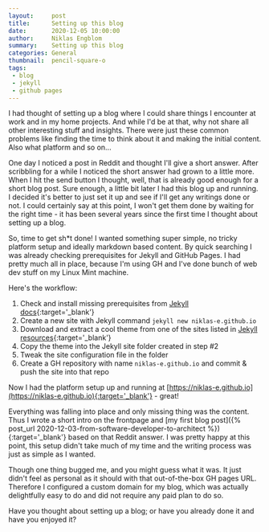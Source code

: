```yaml
---
layout:     post
title:      Setting up this blog
date:       2020-12-05 10:00:00
author:     Niklas Engblom
summary:    Setting up this blog 
categories: General
thumbnail:  pencil-square-o
tags:
 - blog
 - jekyll
 - github pages
---
```


I had thought of setting up a blog where I could share things I encounter at work and in my home projects. And while I'd be at that, why not share all other interesting stuff and insights. There were just these common problems like finding the time to think about it and making the initial content. Also what platform and so on...

One day I noticed a post in Reddit and thought I'll give a short answer. After scribbling for a while I noticed the short answer had grown to a little more. When I hit the send button I thought, well, that is already good enough for a short blog post. Sure enough, a little bit later I had this blog up and running. I decided it's better to just set it up and see if I'll get any writings done or not. I could certainly say at this point, I won't get them done by waiting for the right time - it has been several years since the first time I thought about setting up a blog.

So, time to get sh*t done! I wanted something super simple, no tricky platform setup and ideally markdown based content. By quick searching I was already checking prerequisites for Jekyll and GitHub Pages. I had pretty much all in place, because I'm using GH and I've done bunch of web dev stuff on my Linux Mint machine.

Here's the workflow:

1. Check and install missing prerequisites from [Jekyll docs](https://jekyllrb.com/docs/){:target='_blank'}
2. Create a new site with Jekyll command `jekyll new niklas-e.github.io`
3. Download and extract a cool theme from one of the sites listed in [Jekyll resources](https://jekyllrb.com/resources/){:target='_blank'}
4. Copy the theme into the Jekyll site folder created in step #2
5. Tweak the site configuration file in the folder
6. Create a GH repository with name `niklas-e.github.io` and commit & push the site into that repo

Now I had the platform setup up and running at [https://niklas-e.github.io](https://niklas-e.github.io){:target='_blank'} - great!

Everything was falling into place and only missing thing was the content. Thus I wrote a short intro on the frontpage and [my first blog post]({% post_url 2020-12-03-from-software-developer-to-architect %}){:target='_blank'} based on that Reddit answer. I was pretty happy at this point, this setup didn't take much of my time and the writing process was just as simple as I wanted.

Though one thing bugged me, and you might guess what it was. It just didn't feel as personal as it should with that out-of-the-box GH pages URL. Therefore I configured a custom domain for my blog, which was actually delightfully easy to do and did not require any paid plan to do so.

Have you thought about setting up a blog; or have you already done it and have you enjoyed it?
